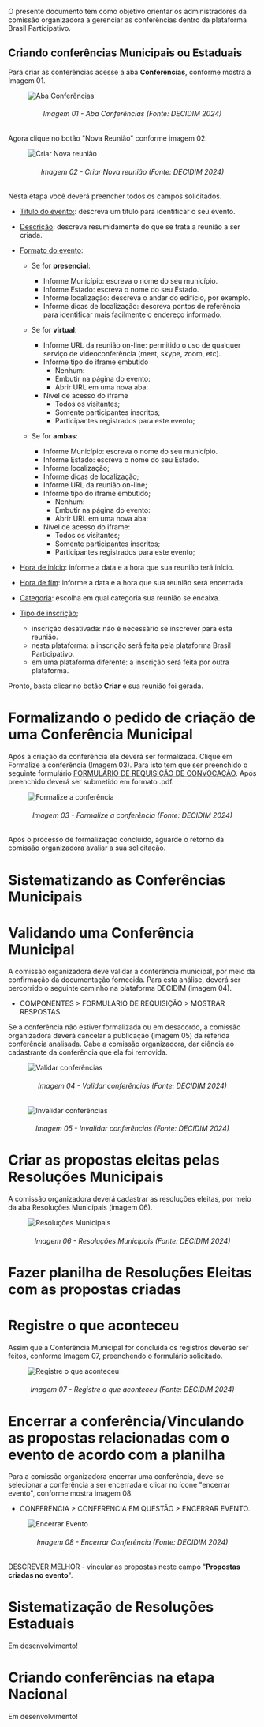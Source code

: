
O presente documento tem como objetivo orientar os administradores da comissão organizadora a gerenciar as conferências dentro da plataforma Brasil Participativo.


## Criando conferências Municipais ou Estaduais

Para criar as conferências acesse a aba **Conferências**, conforme mostra a Imagem 01.

<figure markdown>
<img src= "https://gitlab.com/lappis-unb/decidimbr/documentacao/-/raw/main/docs/assetsTutoriais/conferencias/AbaConferencia.JPG?ref_type=heads" alt=" Aba Conferências" style="float: none; margin: auto"> 
</figure> 
<p align="justify">
<h6 align = "center"> Imagem 01 - Aba Conferências (Fonte: DECIDIM 2024)</h6>
</p> 


Agora clique no botão "Nova Reunião" conforme imagem 02.
<figure markdown>
<img src= "https://gitlab.com/lappis-unb/decidimbr/documentacao/-/raw/main/docs/assetsTutoriais/conferencias/NovaConferencia.JPG?ref_type=heads" alt=" Criar Nova reunião" style="float: none; margin: auto"> 
</figure> 
<p align="justify">
<h6 align = "center"> Imagem 02 - Criar Nova reunião (Fonte: DECIDIM 2024)</h6>
</p> 


Nesta etapa você deverá preencher todos os campos solicitados.

- <u>Título do evento:</u>: descreva um título para identificar o seu evento. 

- <u>Descrição</u>: descreva resumidamente do que se trata a reunião a ser criada.

- <u>Formato do evento</u>:

    - Se for **presencial**:
        - Informe Município: escreva o nome do seu município.
        - Informe Estado: escreva o nome do seu Estado.
        - Informe localização: descreva o andar do edifício, por exemplo.
        - Informe dicas de localização: descreva pontos de referência para identificar mais facilmente o endereço informado.

    - Se for **virtual**:
        - Informe URL da reunião on-line: permitido o uso de qualquer serviço de videoconferência (meet, skype, zoom, etc).
        - Informe tipo do iframe embutido
            - Nenhum:
            - Embutir na página do evento:
            - Abrir URL em uma nova aba:
        - Nível de acesso do iframe
            - Todos os visitantes;
            - Somente participantes inscritos;
            - Participantes registrados para este evento;

    - Se for **ambas**:
        - Informe Município: escreva o nome do seu município.
        - Informe Estado: escreva o nome do seu Estado.
        - Informe localização;
        - Informe dicas de localização;
        - Informe URL da reunião on-line;
        - Informe tipo do iframe embutido;
            - Nenhum:
            - Embutir na página do evento:
            - Abrir URL em uma nova aba:
        - Nível de acesso do iframe:
            - Todos os visitantes;
            - Somente participantes inscritos;
            - Participantes registrados para este evento;

- <u>Hora de início</u>: informe a data e a hora que sua reunião terá início.

- <u>Hora de fim</u>: informe a data e a hora que sua reunião será encerrada.

- <u>Categoria</u>: escolha em qual categoria sua reunião se encaixa.

- <u>Tipo de inscrição</u>;
    - inscrição desativada: não é necessário se inscrever para esta reunião.
    - nesta plataforma: a inscrição será feita pela plataforma Brasil Participativo.
    - em uma plataforma diferente: a inscrição será feita por outra plataforma.

Pronto, basta clicar no botão **Criar** e sua reunião foi gerada.



# Formalizando o pedido de criação de uma Conferência Municipal

Após a criação da conferência ela deverá ser formalizada. Clique em Formalize a conferência (Imagem 03). Para isto tem que ser preenchido o seguinte formulário [FORMULÁRIO DE REQUISIÇÃO DE CONVOCAÇÃO](https://docs.google.com/document/d/1Ifo5ZN16IHQQL_aLPRGY0CMcd-mpegAOvtAugR7HBK4/edit#heading=h.r2fi0waw1opj). Após preenchido deverá ser submetido em formato .pdf.


<figure markdown>
<img src= "https://gitlab.com/lappis-unb/decidimbr/documentacao/-/raw/main/docs/assetsTutoriais/conferencias/formalizeConferencia.JPG?ref_type=heads" alt=" Formalize a conferência" style="float: none; margin: auto"> 
</figure> 
<p align="justify">
<h6 align = "center"> Imagem 03 - Formalize a conferência (Fonte: DECIDIM 2024)</h6>
</p> 

Após o processo de formalização concluído, aguarde o retorno da comissão organizadora avaliar a sua solicitação.


# Sistematizando as Conferências Municipais 

# Validando uma Conferência Municipal

A comissão organizadora deve validar a conferência municipal, por meio da confirmação da documentação fornecida. Para esta análise, deverá ser percorrido o seguinte caminho na plataforma DECIDIM (imagem 04).

- COMPONENTES > FORMULARIO DE REQUISIÇÃO > MOSTRAR RESPOSTAS


Se a conferência não estiver formalizada ou em desacordo, a comissão organizadora deverá cancelar a publicação (imagem 05) da referida conferência analisada. Cabe a comissão organizadora, dar ciência ao cadastrante da conferência que ela foi removida.

<figure markdown>
<img src= "https://gitlab.com/lappis-unb/decidimbr/documentacao/-/raw/main/docs/assetsTutoriais/conferencias/FormularioRequisicao.JPG?ref_type=heads" alt="Validar conferências" style="float: none; margin: auto"> 
</figure> 
<p align="justify">
<h6 align = "center"> Imagem 04 - Validar conferências (Fonte: DECIDIM 2024)</h6>
</p> 


<figure markdown>
<img src= "https://gitlab.com/lappis-unb/decidimbr/documentacao/-/raw/main/docs/assetsTutoriais/conferencias/InvalidarConferencia.JPG?ref_type=heads" alt="Invalidar conferências" style="float: none; margin: auto"> 
</figure> 
<p align="justify">
<h6 align = "center"> Imagem 05 - Invalidar conferências (Fonte: DECIDIM 2024)</h6>
</p> 


# Criar as propostas eleitas pelas Resoluções Municipais

A comissão organizadora deverá cadastrar as resoluções eleitas, por meio da aba Resoluções Municipais (imagem 06). 


<figure markdown>
<img src= "https://gitlab.com/lappis-unb/decidimbr/documentacao/-/raw/main/docs/assetsTutoriais/conferencias/ResolucaoEstadual.JPG?ref_type=heads" alt="Resoluções Municipais" style="float: none; margin: auto"> 
</figure> 
<p align="justify">
<h6 align = "center"> Imagem 06 - Resoluções Municipais (Fonte: DECIDIM 2024)</h6>
</p> 


# Fazer planilha de Resoluções Eleitas com as propostas criadas 




# Registre o que aconteceu

Assim que a Conferência Municipal for concluída os registros deverão ser feitos, conforme Imagem 07, preenchendo o formulário solicitado.

<figure markdown>
<img src= "https://gitlab.com/lappis-unb/decidimbr/documentacao/-/raw/main/docs/assetsTutoriais/conferencias/RegistreAconteceu.JPG?ref_type=heads" alt="Registre o que aconteceu" style="float: none; margin: auto"> 
</figure> 
<p align="justify">
<h6 align = "center"> Imagem 07 - Registre o que aconteceu (Fonte: DECIDIM 2024)</h6>
</p> 


# Encerrar a conferência/Vinculando as propostas relacionadas com o evento de acordo com a planilha

Para a comissão organizadora encerrar uma conferência, deve-se selecionar a conferência a ser encerrada e clicar no ícone "encerrar evento", conforme mostra imagem 08.

- CONFERENCIA > CONFERENCIA EM QUESTÃO > ENCERRAR EVENTO.

<figure markdown>
<img src= "https://gitlab.com/lappis-unb/decidimbr/documentacao/-/raw/main/docs/assetsTutoriais/conferencias/EncerrarEvento.JPG?ref_type=heads" alt="Encerrar Evento" style="float: none; margin: auto"> 
</figure> 
<p align="justify">
<h6 align = "center"> Imagem 08 - Encerrar Conferência (Fonte: DECIDIM 2024)</h6>
</p> 


DESCREVER MELHOR - vincular as propostas neste campo "**Propostas criadas no evento**". 


# Sistematização de Resoluções Estaduais

Em desenvolvimento!

# Criando conferências na etapa Nacional

Em desenvolvimento!
